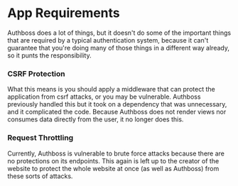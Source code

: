 # App Requirements

Authboss does a lot of things, but it doesn't do some of the important things that are required by
a typical authentication system, because it can't guarantee that you're doing many of those things
in a different way already, so it punts the responsibility.

### CSRF Protection

What this means is you should apply a middleware that can protect the application from csrf
attacks, or you may be vulnerable. Authboss previously handled this but it took on a dependency
that was unnecessary, and it complicated the code. Because Authboss does not render views nor
consumes data directly from the user, it no longer does this.

### Request Throttling

Currently, Authboss is vulnerable to brute force attacks because there are no protections on
its endpoints. This again is left up to the creator of the website to protect the whole website
at once (as well as Authboss) from these sorts of attacks.
